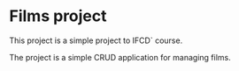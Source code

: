# Films project

This project is a simple project to IFCD` course.

The project is a simple CRUD application for managing films.
